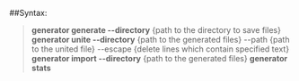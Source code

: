 ##Syntax:
> **generator generate --directory** {path to the directory to save files}
> **generator unite --directory** {path to the generated files} --path {path to the united file} --escape {delete lines which contain specified text}
> **generator import --directory** {path to the generated files}
> **generator stats**